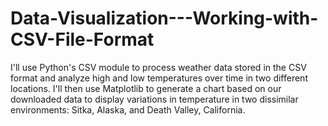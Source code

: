 # Data-Visualization---Working-with-CSV-File-Format
I'll use Python's CSV module to process weather data stored in the CSV format and analyze high and low temperatures over time in two different locations. I'll then use Matplotlib to generate a chart based on our downloaded data to display variations in temperature in two dissimilar environments:  Sitka, Alaska, and Death Valley, California.

